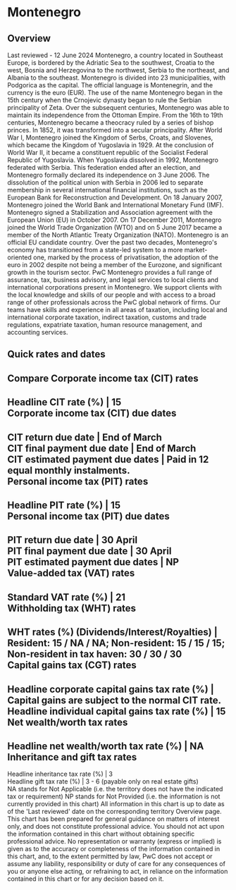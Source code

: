 # Montenegro
## Overview
Last reviewed - 12 June 2024
Montenegro, a country located in Southeast Europe, is bordered by the Adriatic Sea to the southwest, Croatia to the west, Bosnia and Herzegovina to the northwest, Serbia to the northeast, and Albania to the southeast. Montenegro is divided into 23 municipalities, with Podgorica as the capital. The official language is Montenegrin, and the currency is the euro (EUR).
The use of the name Montenegro began in the 15th century when the Crnojevic dynasty began to rule the Serbian principality of Zeta. Over the subsequent centuries, Montenegro was able to maintain its independence from the Ottoman Empire. From the 16th to 19th centuries, Montenegro became a theocracy ruled by a series of bishop princes. In 1852, it was transformed into a secular principality. After World War I, Montenegro joined the Kingdom of Serbs, Croats, and Slovenes, which became the Kingdom of Yugoslavia in 1929. At the conclusion of World War II, it became a constituent republic of the Socialist Federal Republic of Yugoslavia. When Yugoslavia dissolved in 1992, Montenegro federated with Serbia. This federation ended after an election, and Montenegro formally declared its independence on 3 June 2006.
The dissolution of the political union with Serbia in 2006 led to separate membership in several international financial institutions, such as the European Bank for Reconstruction and Development. On 18 January 2007, Montenegro joined the World Bank and International Monetary Fund (IMF). Montenegro signed a Stabilization and Association agreement with the European Union (EU) in October 2007. On 17 December 2011, Montenegro joined the World Trade Organization (WTO) and on 5 June 2017 became a member of the North Atlantic Treaty Organization (NATO). Montenegro is an official EU candidate country.
Over the past two decades, Montenegro's economy has transitioned from a state-led system to a more market-oriented one, marked by the process of privatisation, the adoption of the euro in 2002 despite not being a member of the Eurozone, and significant growth in the tourism sector.
PwC Montenegro provides a full range of assurance, tax, business advisory, and legal services to local clients and international corporations present in Montenegro. We support clients with the local knowledge and skills of our people and with access to a broad range of other professionals across the PwC global network of firms.
Our teams have skills and experience in all areas of taxation, including local and international corporate taxation, indirect taxation, customs and trade regulations, expatriate taxation, human resource management, and accounting services.
## Quick rates and dates
Compare
Corporate income tax (CIT) rates   
---  
Headline CIT rate (%) |  15  
Corporate income tax (CIT) due dates   
---  
CIT return due date |  End of March  
CIT final payment due date |  End of March  
CIT estimated payment due dates |  Paid in 12 equal monthly instalments.  
Personal income tax (PIT) rates   
---  
Headline PIT rate (%) |  15  
Personal income tax (PIT) due dates   
---  
PIT return due date |  30 April  
PIT final payment due date |  30 April  
PIT estimated payment due dates |  NP  
Value-added tax (VAT) rates   
---  
Standard VAT rate (%) |  21  
Withholding tax (WHT) rates   
---  
WHT rates (%) (Dividends/Interest/Royalties) |  Resident: 15 / NA / NA; Non-resident: 15 / 15 / 15; Non-resident in tax haven: 30 / 30 / 30  
Capital gains tax (CGT) rates   
---  
Headline corporate capital gains tax rate (%) |  Capital gains are subject to the normal CIT rate.  
Headline individual capital gains tax rate (%) |  15  
Net wealth/worth tax rates   
---  
Headline net wealth/worth tax rate (%) |  NA  
Inheritance and gift tax rates   
---  
Headline inheritance tax rate (%) |  3  
Headline gift tax rate (%) |  3 - 6 (payable only on real estate gifts)  
NA stands for Not Applicable (i.e. the territory does not have the indicated tax or requirement)
NP stands for Not Provided (i.e. the information is not currently provided in this chart) 
All information in this chart is up to date as of the 'Last reviewed' date on the corresponding territory Overview page. This chart has been prepared for general guidance on matters of interest only, and does not constitute professional advice. You should not act upon the information contained in this chart without obtaining specific professional advice. No representation or warranty (express or implied) is given as to the accuracy or completeness of the information contained in this chart, and, to the extent permitted by law, PwC does not accept or assume any liability, responsibility or duty of care for any consequences of you or anyone else acting, or refraining to act, in reliance on the information contained in this chart or for any decision based on it.

